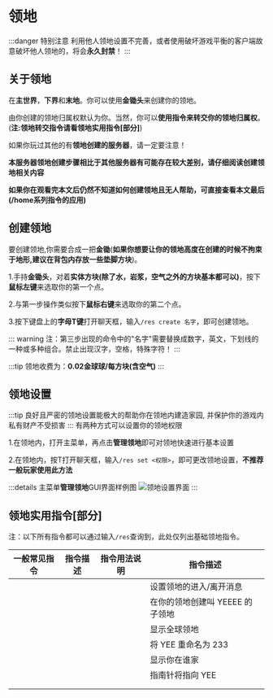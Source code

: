 # 领地
:::danger 特别注意
利用他人领地设置不完善，或者使用破坏游戏平衡的客户端故意破坏他人领地的，将会**永久封禁**！
:::
## 关于领地
在**主世界**，**下界**和**末地**。你可以使用**金锄头**来创建你的领地。

由你创建的领地归属权默认为你。当然，你可以**使用指令来转交你的领地归属权**。(**注:领地转交指令请看领地实用指令[部分]**)
 
如果你玩过其他的有**领地创建的服务器**，请一定要注意！

**本服务器领地创建步骤相比于其他服务器有可能存在较大差别，请仔细阅读创建领地相关内容**

**如果你在观看完本文后仍然不知道如何创建领地且无人帮助，可直接查看本文最后(/home系列指令的应用)**

## 创建领地
要创建领地,你需要合成一把**金锄**(**如果你想要让你的领地高度在创建的时候不拘束于地形,建议在背包内存放一些垫脚方块**)。

1.手持**金锄头**，对着**实体方块(除了水，岩浆，空气之外的方块基本都可以)**，按下**鼠标左键**来选取你的第一个点。

2.与第一步操作类似按下**鼠标右键**来选取你的第二个点。

3.按下键盘上的**字母T键**打开聊天框，输入`/res create 名字`，即可创建领地。

::: warning
注：第三步出现的命令中的"名字"需要替换成数字，英文，下划线的一种或多种组合。禁止出现汉字，空格，特殊字符！
:::

:::tip
领地收费为：**0.02金球球/每方块(含空气)**
:::
## 领地设置
:::tip
良好且严密的领地设置能极大的帮助你在领地内建造家园, 并保护你的游戏内私有财产不受损害
:::
有两种方式可以设置你的领地权限

1.在领地内，打开主菜单，再点击**管理领地**即可对领地快速进行基本设置

2.在领地内，按T打开聊天框，输入`/res set <权限>`，即可更改领地设置，**不推荐一般玩家使用此方法**

:::details 主菜单**管理领地**GUI界面样例图
![领地设置界面](/images/residenceset.png)
:::

## 领地实用指令[部分]
注：以下所有指令都可以通过输入`/res`查询到，此处仅列出基础领地指令。</br>

| 一般常见指令              | 指令描述           | 指令用法说明                            | 指令描述              |
|-----------------------|----------------|-----------------------------------|-------------------|
|| | | 设置领地的进入/离开消息      |
|| | | 在你的领地创建叫 YEEEE 的子领地 |
|| | | 显示全球领地            |
|| | | 将 YEE 重命名为 233    |
|| | | 显示你在谁家            |
|| | | 指南针将指向 YEE        |
|||||
||||                   |
